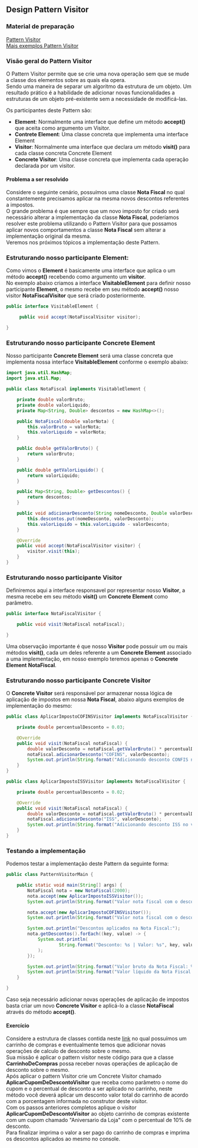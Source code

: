 ## Design Pattern Visitor

### Material de preparação
[Pattern Visitor](https://www.geeksforgeeks.org/visitor-design-pattern/)<br/>
[Mais exemplos Pattern Visitor](https://www.tutorialspoint.com/design_pattern/visitor_pattern.htm)

### Visão geral do Pattern Visitor
O Pattern Visitor permite que se crie uma nova operação sem que se mude a classe dos elementos sobre as quais ela opera.<br/>
Sendo uma maneira de separar um algoritmo da estrutura de um objeto. Um resultado prático é a habilidade de adicionar novas funcionalidades a estruturas de um 
objeto pré-existente sem a necessidade de modificá-las.

Os participantes deste Pattern são:
 * **Element**: Normalmente uma interface que define um método **accept()** que aceita como argumento um Visitor.
 * **Contrete Element**: Uma classe concreta que implementa uma interface Element
 * **Visitor**: Normalmente uma interface que declara um método **visit()** para cada classe concreta Concrete Element
 * **Concrete Visitor**: Uma classe concreta que implementa cada operação declarada por um visitor.
 
#### Problema a ser resolvido
Considere o seguinte cenário, possuímos uma classe **Nota Fiscal** no qual constantemente precisamos aplicar na mesma novos descontos referentes a impostos.<br/>
O grande problema é que sempre que um novo imposto for criado será necessário alterar a implementação da classe **Nota Fiscal**, poderíamos resolver este problema 
utilizando o Pattern Visitor para que possamos aplicar novos comportamentos a classe **Nota Fiscal** sem alterar a implementação original da mesma.<br/>
Veremos nos próximos tópicos a implementação deste Pattern.

### Estruturando nosso participante Element:
Como vimos o **Element** é basicamente uma interface que aplica o um método **accept()** recebendo como argumento um **visitor**.<br/> 
No exemplo abaixo criamos a interface **VisitableElement** para definir nosso participante **Element**, o mesmo recebe em seu método **accept()** nosso visitor 
**NotaFiscalVisitor** que será criado posteriormente.
```java
public interface VisitableElement {

     public void accept(NotaFiscalVisitor visitor);

}
```

### Estruturando nosso participante Concrete Element
Nosso participante **Concrete Element** será uma classe concreta que implementa nossa interface **VisitableElement** conforme o exemplo abaixo:
```java
import java.util.HashMap;
import java.util.Map;

public class NotaFiscal implements VisitableElement {

    private double valorBruto;
    private double valorLiquido;
    private Map<String, Double> descontos = new HashMap<>();

    public NotaFiscal(double valorNota) {
        this.valorBruto = valorNota;
        this.valorLiquido = valorNota;
    }

    public double getValorBruto() {
        return valorBruto;
    }

    public double getValorLiquido() {
        return valorLiquido;
    }

    public Map<String, Double> getDescontos() {
        return descontos;
    }

    public void adicionarDesconto(String nomeDesconto, Double valorDesconto) {
        this.descontos.put(nomeDesconto, valorDesconto);
        this.valorLiquido = this.valorLiquido - valorDesconto;
    }

    @Override
    public void accept(NotaFiscalVisitor visitor) {
        visitor.visit(this);
    }
}
```

### Estruturando nosso participante Visitor
Definiremos aqui a interface responsavel por representar nosso **Visitor**, a mesma recebe em seu método **visit()** um **Concrete Element** como parâmetro.
```java
public interface NotaFiscalVisitor {

    public void visit(NotaFiscal notaFiscal);

}
```

Uma observação importante é que nosso **Visitor** pode possuir um ou mais métodos **visit()**, cada um deles referente a um **Concrete Element** associado a uma 
implementação, em nosso exemplo teremos apenas o **Concrete Element** **NotaFiscal**.

### Estruturando nosso participante Concrete Visitor
O **Concrete Visitor** será responsável por armazenar nossa lógica de aplicação de impostos em nossa **Nota Fiscal**, abaixo alguns exemplos 
de implementação do mesmo:
```java
public class AplicarImpostoCOFINSVisitor implements NotaFiscalVisitor {

    private double percentualDesconto = 0.03;

    @Override
    public void visit(NotaFiscal notaFiscal) {
        double valorDesconto = notaFiscal.getValorBruto() * percentualDesconto;
        notaFiscal.adicionarDesconto("COFINS", valorDesconto);
        System.out.println(String.format("Adicionando desconto CONFIS no valor de %s", valorDesconto));
    }
}
```

```java
public class AplicarImpostoISSVisitor implements NotaFiscalVisitor {

    private double percentualDesconto = 0.02;

    @Override
    public void visit(NotaFiscal notaFiscal) {
        double valorDesconto = notaFiscal.getValorBruto() * percentualDesconto;
        notaFiscal.adicionarDesconto("ISS", valorDesconto);
        System.out.println(String.format("Adicionando desconto ISS no valor de %s", valorDesconto));
    }
}
```

### Testando a implementação
Podemos testar a implementação deste Pattern da seguinte forma:
```java
public class PatternVisitorMain {

    public static void main(String[] args) {
        NotaFiscal nota = new NotaFiscal(2000);
        nota.accept(new AplicarImpostoISSVisitor());
        System.out.println(String.format("Valor nota fiscal com o desconto ISS aplicado: %s", nota.getValorLiquido()));

        nota.accept(new AplicarImpostoCOFINSVisitor());
        System.out.println(String.format("Valor nota fiscal com o desconto COFINS aplicado: %s", nota.getValorLiquido()));

        System.out.println("Descontos aplicados na Nota Fiscal:");
        nota.getDescontos().forEach((key, value) -> {
            System.out.println(
                    String.format("Desconto: %s | Valor: %s", key, value)
            );
        });

        System.out.println(String.format("Valor bruto da Nota Fiscal: %s", nota.getValorBruto()));
        System.out.println(String.format("Valor líquido da Nota Fiscal: %s", nota.getValorLiquido()));
    }

}
```

Caso seja necessário adicionar novas operações de aplicação de impostos basta criar um novo **Concrete Visitor** e aplicá-lo a classe **NotaFiscal** através do método **accept()**.


#### Exercício
Considere a estrutura de classes contida neste [link](./exercicio/) no qual possuímos um carrinho de compras e eventualmente temos que adicionar novas operações de calculo de 
desconto sobre o mesmo.<br/>
Sua missão é aplicar o pattern visitor neste código para que a classe **CarrinhoDeCompras** possa receber novas operações de aplicação de desconto sobre o mesmo.<br/>
Após aplicar o pattern Visitor crie um Concrete Visitor chamado **AplicarCupomDeDescontoVisitor** que receba como parâmetro o nome do cupom e o percentual de desconto a ser 
aplicado no carrinho, neste método você deverá aplicar um desconto valor total do carrinho de acordo com a porcentagem informada no construtor deste visitor.<br/>
Com os passos anteriores completos aplique o visitor **AplicarCupomDeDescontoVisitor** ao objeto carrinho de compras existente com um cupom chamado "Aniversario da Loja" com o 
percentual de 10% de desconto.<br/>
Para finalizar imprima o valor a ser pago do carrinho de compras e imprima os descontos aplicados ao mesmo no console.